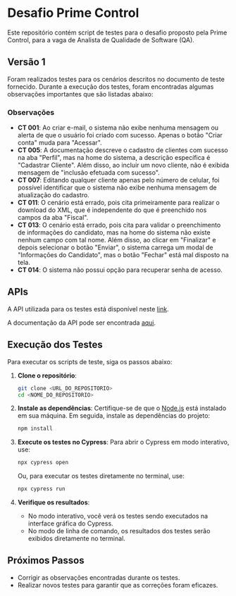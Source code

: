 
# Desafio Prime Control

Este repositório contém script de testes para o desafio proposto pela Prime Control, para a vaga de Analista de Qualidade de Software (QA).

## Versão 1

Foram realizados testes para os cenários descritos no documento de teste fornecido. Durante a execução dos testes, foram encontradas algumas observações importantes que são listadas abaixo:

### Observações

- **CT 001**: Ao criar e-mail, o sistema não exibe nenhuma mensagem ou alerta de que o usuário foi criado com sucesso. Apenas o botão "Criar conta" muda para "Acessar".
- **CT 005**: A documentação descreve o cadastro de clientes com sucesso na aba "Perfil", mas na home do sistema, a descrição específica é "Cadastrar Cliente". Além disso, ao incluir um novo cliente, não é exibida mensagem de "inclusão efetuada com sucesso".
- **CT 007**: Editando qualquer cliente apenas pelo número de celular, foi possível identificar que o sistema não exibe nenhuma mensagem de atualização do cadastro.
- **CT 011**: O cenário está errado, pois cita primeiramente para realizar o download do XML, que é independente do que é preenchido nos campos da aba "Fiscal".
- **CT 013**: O cenário está errado, pois cita para validar o preenchimento de informações do candidato, mas na home do sistema não existe nenhum campo com tal nome. Além disso, ao clicar em "Finalizar" e depois selecionar o botão "Enviar", o sistema carrega um modal de "Informações do Candidato", mas o botão "Fechar" está mal disposto na tela.
- **CT 014**: O sistema não possui opção para recuperar senha de acesso.

## APIs

A API utilizada para os testes está disponível neste [link](https://api-challenge.primecontrol.com.br/).

A documentação da API pode ser encontrada [aqui](https://documenter.getpostman.com/view/30055199/2sAXjDdF3m#intro).

## Execução dos Testes

Para executar os scripts de teste, siga os passos abaixo:

1. **Clone o repositório**:
   ```bash
   git clone <URL_DO_REPOSITORIO>
   cd <NOME_DO_REPOSITORIO>
   ```

2. **Instale as dependências**:
   Certifique-se de que o [Node.js](https://nodejs.org/) está instalado em sua máquina. Em seguida, instale as dependências do projeto:
   ```bash
   npm install
   ```

3. **Execute os testes no Cypress**:
   Para abrir o Cypress em modo interativo, use:
   ```bash
   npx cypress open
   ```
   Ou, para executar os testes diretamente no terminal, use:
   ```bash
   npx cypress run
   ```

4. **Verifique os resultados**:
   - No modo interativo, você verá os testes sendo executados na interface gráfica do Cypress.
   - No modo de linha de comando, os resultados dos testes serão exibidos diretamente no terminal.

## Próximos Passos

- Corrigir as observações encontradas durante os testes.
- Realizar novos testes para garantir que as correções foram eficazes.
